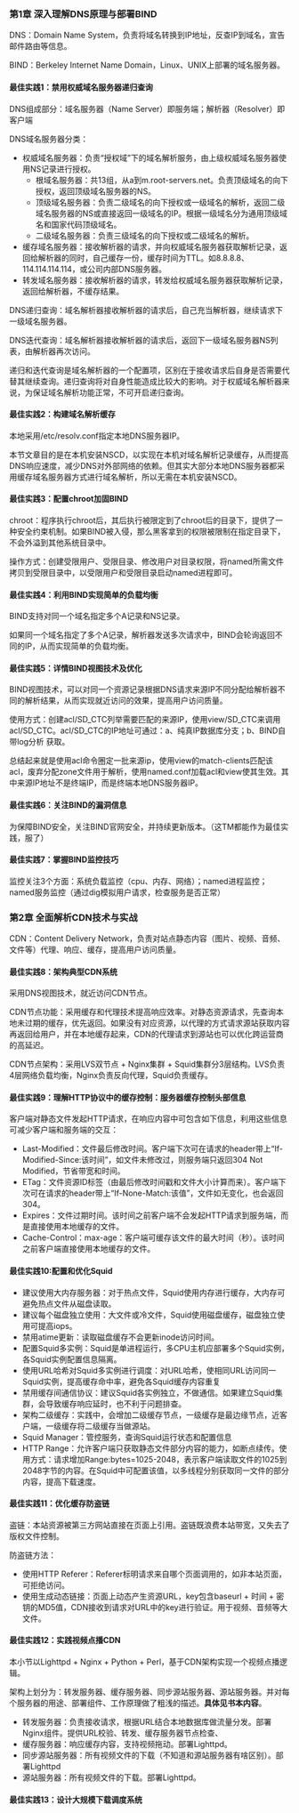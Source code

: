 ### 第1章 深入理解DNS原理与部署BIND

DNS：Domain Name System，负责将域名转换到IP地址，反查IP到域名，宣告邮件路由等信息。

BIND：Berkeley Internet Name Domain，Linux、UNIX上部署的域名服务器。

#### 最佳实践1：禁用权威域名服务器递归查询

DNS组成部分：域名服务器（Name Server）即服务端；解析器（Resolver）即客户端

DNS域名服务器分类：

- 权威域名服务器：负责“授权域”下的域名解析服务，由上级权威域名服务器使用NS记录进行授权。
  - 根域名服务器：共13组，从a到m.root-servers.net。负责顶级域名的向下授权，返回顶级域名服务器的NS。
  - 顶级域名服务器：负责二级域名的向下授权或一级域名的解析，返回二级域名服务器的NS或直接返回一级域名的IP。根据一级域名分为通用顶级域名和国家代码顶级域名。
  - 二级域名服务器：负责三级域名的向下授权或二级域名的解析。
- 缓存域名服务器：接收解析器的请求，并向权威域名服务器获取解析记录，返回给解析器的同时，自己缓存一份，缓存时间为TTL。如8.8.8.8、114.114.114.114，或公司内部DNS服务器。
- 转发域名服务器：接收解析器的请求，转发给权威域名服务器获取解析记录，返回给解析器，不缓存结果。

DNS递归查询：域名解析器接收解析器的请求后，自己充当解析器，继续请求下一级域名服务器。

DNS迭代查询：域名解析器接收解析器的请求后，返回下一级域名服务器NS列表，由解析器再次访问。

递归和迭代查询是域名解析器的一个配置项，区别在于接收请求后自身是否需要代替其继续查询。递归查询将对自身性能造成比较大的影响。对于权威域名解析器来说，为保证域名解析功能正常，不可开启递归查询。

#### 最佳实践2：构建域名解析缓存

本地采用/etc/resolv.conf指定本地DNS服务器IP。

本节文章目的是在本机安装NSCD，以实现在本机对域名解析记录缓存，从而提高DNS响应速度，减少DNS对外部网络的依赖。但其实大部分本地DNS服务器都采用缓存域名服务器方式进行域名解析，所以无需在本机安装NSCD。

#### 最佳实践3：配置chroot加固BIND

chroot：程序执行chroot后，其后执行被限定到了chroot后的目录下，提供了一种安全约束机制。如果BIND被入侵，那么黑客拿到的权限被限制在指定目录下，不会外溢到其他系统目录中。

操作方式：创建受限用户、受限目录、修改用户对目录权限，将named所需文件拷贝到受限目录中，以受限用户和受限目录启动named进程即可。

#### 最佳实践4：利用BIND实现简单的负载均衡

BIND支持对同一个域名指定多个A记录和NS记录。

如果同一个域名指定了多个A记录，解析器发送多次请求中，BIND会轮询返回不同的IP，从而实现简单的负载均衡。

#### 最佳实践5：详情BIND视图技术及优化

​	BIND视图技术，可以对同一个资源记录根据DNS请求来源IP不同分配给解析器不同的解析结果，从而实现就近访问的效果，提高用户访问质量。

​	使用方式：创建acl/SD_CTC列举需要匹配的来源IP，使用view/SD_CTC来调用acl/SD_CTC。acl/SD_CTC的IP地址可通过：a、纯真IP数据库分支；b、BIND自带log分析 获取。

​	总结起来就是使用acl命令圈定一批来源ip，使用view的match-clients匹配该acl，废弃分配zone文件用于解析，使用named.conf加载acl和view使其生效。其中来源IP地址不是终端IP，而是终端本地DNS服务器IP。

#### 最佳实践6：关注BIND的漏洞信息

为保障BIND安全，关注BIND官网安全，并持续更新版本。（这TM都能作为最佳实践，服了）

#### 最佳实践7：掌握BIND监控技巧

监控关注3个方面：系统负载监控（cpu、内存、网络）；named进程监控；named服务监控（通过dig模拟用户请求，检查服务是否正常）

### 第2章 全面解析CDN技术与实战

CDN：Content Delivery Network，负责对站点静态内容（图片、视频、音频、文件等）代理、响应、缓存，提高用户访问质量。

#### 最佳实践8：架构典型CDN系统

采用DNS视图技术，就近访问CDN节点。

CDN节点功能：采用缓存和代理技术提高响应效率。对静态资源请求，先查询本地未过期的缓存，优先返回。如果没有对应资源，以代理的方式请求源站获取内容再返回给用户，并在本地缓存起来，CDN的代理请求到源站也可以优化跨运营商的高延迟。

CDN节点架构：采用LVS双节点 + Nginx集群 + Squid集群分3层结构。LVS负责4层网络负载均衡，Nginx负责反向代理，Squid负责缓存。

#### 最佳实践9：理解HTTP协议中的缓存控制：服务器缓存控制头部信息

客户端对静态文件发起HTTP请求，在响应内容中可包含如下信息，利用这些信息可减少客户端和服务端的交互：

- Last-Modified：文件最后修改时间。客户端下次可在请求的header带上“If-Modified-Since:该时间”，如文件未修改过，则服务端只返回304 Not Modified，节省带宽和时间。
- ETag：文件资源ID标签（由最后修改时间戳和文件大小计算而来）。客户端下次可在请求的header带上“If-None-Match:该值”，文件如无变化，也会返回304。
- Expires：文件过期时间。该时间之前客户端不会发起HTTP请求到服务端，而是直接使用本地缓存的文件。
- Cache-Control：max-age：客户端可缓存该文件的最大时间（秒）。该时间之前客户端直接使用本地缓存的文件。

#### 最佳实践10:配置和优化Squid

- 建议使用大内存服务器：对于热点文件，Squid使用内存进行缓存，大内存可避免热点文件从磁盘读取。
- 建议每个磁盘独立使用：大文件或冷文件，Squid使用磁盘缓存，磁盘独立使用可提高iops。
- 禁用atime更新：读取磁盘缓存不会更新inode访问时间。
- 配置Squid多实例：Squid是单进程运行，多CPU主机应部署多个Squid实例，各Squid实例配置信息隔离。
- 使用URL哈希对Squid多实例进行调度：对URL哈希，使相同URL访问同一Squid实例，提高缓存命中率，避免各Squid缓存内容重复
- 禁用缓存间通信协议：建议Squid各实例独立，不做通信。如果建立Squid集群，会导致缓存响应延时，也不利于问题排查。
- 架构二级缓存：实践中，会增加二级缓存节点，一级缓存是最边缘节点，近客户端，一级缓存将二级缓存当做源站。
- Squid Manager：管控服务，查询Squid运行状态和配置信息
- HTTP Range：允许客户端只获取静态文件部分内容的能力，如断点续传。使用方式：请求增加Range:bytes=1025-2048，表示客户端读取文件的1025到2048字节的内容。在Squid中可配置该值，以多线程分别获取同一文件的部分内容，提高下载速度。

#### 最佳实践11：优化缓存防盗链

盗链：本站资源被第三方网站直接在页面上引用。盗链既浪费本站带宽，又失去了版权文件控制。

防盗链方法：

- 使用HTTP Referer：Referer标明请求来自哪个页面调用的，如非本站页面，可拒绝访问。
- 使用生成动态链接：页面上动态产生资源URL，key包含baseurl + 时间 + 密钥的MD5值，CDN接收到请求对URL中的key进行验证。用于视频、音频等大文件。

#### 最佳实践12：实践视频点播CDN

本小节以Lighttpd + Nginx + Python + Perl，基于CDN架构实现一个视频点播逻辑。

架构上划分为：转发服务器、缓存服务器、同步源站服务器、源站服务器。并对每个服务器的用途、部署组件、工作原理做了粗浅的描述。**具体见书本内容**。

- 转发服务器：负责接收请求，根据URL结合本地数据库做流量分发。部署Nginx组件。提供URL校验、转发、缓存服务器节点检查、
- 缓存服务器：响应缓存内容，支持视频拖动。部署Lighttpd。
- 同步源站服务器：所有视频文件的下载（不知道和源站服务器有啥区别）。部署Lighttpd
- 源站服务器：所有视频文件的下载。部署Lighttpd。

#### 最佳实践13：设计大规模下载调度系统



